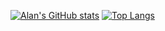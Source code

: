 [![Alan's GitHub stats](https://github-readme-stats.vercel.app/api?username=Nitabooo)](https://github.com/anuraghazra/github-readme-stats)
[![Top Langs](https://github-readme-stats.vercel.app/api/top-langs/?username=Nitabooo)](https://github.com/anuraghazra/github-readme-stats)

